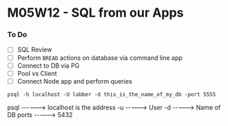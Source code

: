 # M05W12 - SQL from our Apps

### To Do

- [ ] SQL Review
- [ ] Perform `BREAD` actions on database via command line app
- [ ] Connect to DB via PG
- [ ] Pool vs Client
- [ ] Connect Node app and perform queries

```
psql -h localhost -U labber -d this_is_the_name_of_my_db -port 5555
```

psql ------> localhost is the address
-u -----> User
-d -----> Name of DB
ports -----> 5432
